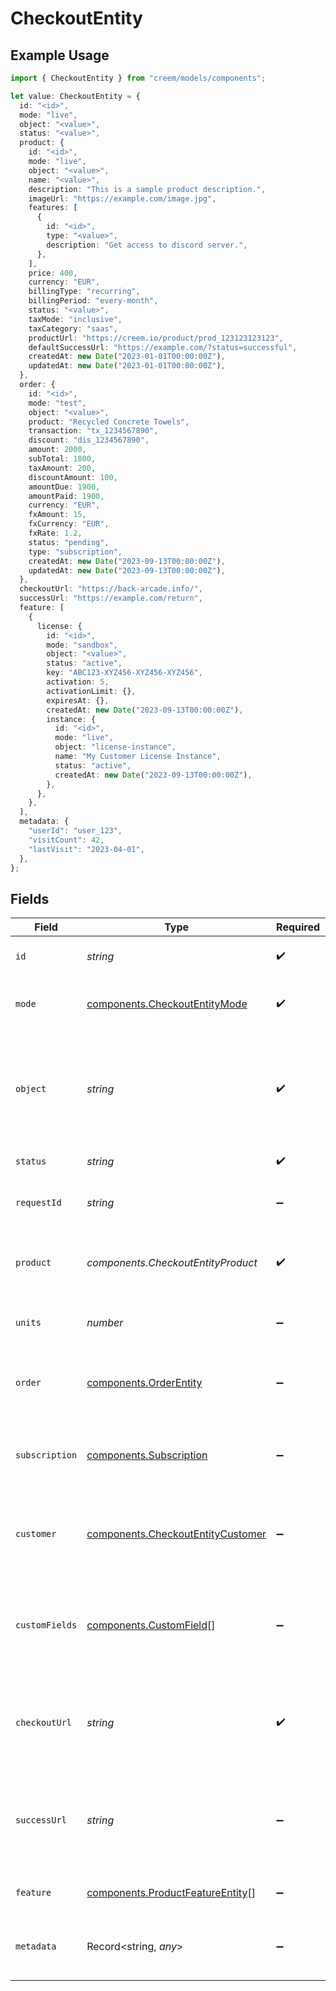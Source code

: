 # CheckoutEntity

## Example Usage

```typescript
import { CheckoutEntity } from "creem/models/components";

let value: CheckoutEntity = {
  id: "<id>",
  mode: "live",
  object: "<value>",
  status: "<value>",
  product: {
    id: "<id>",
    mode: "live",
    object: "<value>",
    name: "<value>",
    description: "This is a sample product description.",
    imageUrl: "https://example.com/image.jpg",
    features: [
      {
        id: "<id>",
        type: "<value>",
        description: "Get access to discord server.",
      },
    ],
    price: 400,
    currency: "EUR",
    billingType: "recurring",
    billingPeriod: "every-month",
    status: "<value>",
    taxMode: "inclusive",
    taxCategory: "saas",
    productUrl: "https://creem.io/product/prod_123123123123",
    defaultSuccessUrl: "https://example.com/?status=successful",
    createdAt: new Date("2023-01-01T00:00:00Z"),
    updatedAt: new Date("2023-01-01T00:00:00Z"),
  },
  order: {
    id: "<id>",
    mode: "test",
    object: "<value>",
    product: "Recycled Concrete Towels",
    transaction: "tx_1234567890",
    discount: "dis_1234567890",
    amount: 2000,
    subTotal: 1800,
    taxAmount: 200,
    discountAmount: 100,
    amountDue: 1900,
    amountPaid: 1900,
    currency: "EUR",
    fxAmount: 15,
    fxCurrency: "EUR",
    fxRate: 1.2,
    status: "pending",
    type: "subscription",
    createdAt: new Date("2023-09-13T00:00:00Z"),
    updatedAt: new Date("2023-09-13T00:00:00Z"),
  },
  checkoutUrl: "https://back-arcade.info/",
  successUrl: "https://example.com/return",
  feature: [
    {
      license: {
        id: "<id>",
        mode: "sandbox",
        object: "<value>",
        status: "active",
        key: "ABC123-XYZ456-XYZ456-XYZ456",
        activation: 5,
        activationLimit: {},
        expiresAt: {},
        createdAt: new Date("2023-09-13T00:00:00Z"),
        instance: {
          id: "<id>",
          mode: "live",
          object: "license-instance",
          name: "My Customer License Instance",
          status: "active",
          createdAt: new Date("2023-09-13T00:00:00Z"),
        },
      },
    },
  ],
  metadata: {
    "userId": "user_123",
    "visitCount": 42,
    "lastVisit": "2023-04-01",
  },
};
```

## Fields

| Field                                                                                  | Type                                                                                   | Required                                                                               | Description                                                                            | Example                                                                                |
| -------------------------------------------------------------------------------------- | -------------------------------------------------------------------------------------- | -------------------------------------------------------------------------------------- | -------------------------------------------------------------------------------------- | -------------------------------------------------------------------------------------- |
| `id`                                                                                   | *string*                                                                               | :heavy_check_mark:                                                                     | Unique identifier for the object.                                                      |                                                                                        |
| `mode`                                                                                 | [components.CheckoutEntityMode](../../models/components/checkoutentitymode.md)         | :heavy_check_mark:                                                                     | String representing the environment.                                                   |                                                                                        |
| `object`                                                                               | *string*                                                                               | :heavy_check_mark:                                                                     | String representing the object's type. Objects of the same type share the same value.  |                                                                                        |
| `status`                                                                               | *string*                                                                               | :heavy_check_mark:                                                                     | Status of the checkout.                                                                |                                                                                        |
| `requestId`                                                                            | *string*                                                                               | :heavy_minus_sign:                                                                     | Identify and track each checkout request.                                              |                                                                                        |
| `product`                                                                              | *components.CheckoutEntityProduct*                                                     | :heavy_check_mark:                                                                     | The product associated with the checkout session.                                      |                                                                                        |
| `units`                                                                                | *number*                                                                               | :heavy_minus_sign:                                                                     | The number of units for the of the product.                                            |                                                                                        |
| `order`                                                                                | [components.OrderEntity](../../models/components/orderentity.md)                       | :heavy_minus_sign:                                                                     | The order associated with the checkout session.                                        |                                                                                        |
| `subscription`                                                                         | [components.Subscription](../../models/components/subscription.md)                     | :heavy_minus_sign:                                                                     | The subscription associated with the checkout session.                                 |                                                                                        |
| `customer`                                                                             | [components.CheckoutEntityCustomer](../../models/components/checkoutentitycustomer.md) | :heavy_minus_sign:                                                                     | The customer associated with the checkout session.                                     |                                                                                        |
| `customFields`                                                                         | [components.CustomField](../../models/components/customfield.md)[]                     | :heavy_minus_sign:                                                                     | Additional information collected from your customer during the checkout process.       |                                                                                        |
| `checkoutUrl`                                                                          | *string*                                                                               | :heavy_check_mark:                                                                     | The URL to which the customer will be redirected to complete the payment.              |                                                                                        |
| `successUrl`                                                                           | *string*                                                                               | :heavy_minus_sign:                                                                     | The URL to which the user will be redirected after the checkout process is completed.  | https://example.com/return                                                             |
| `feature`                                                                              | [components.ProductFeatureEntity](../../models/components/productfeatureentity.md)[]   | :heavy_minus_sign:                                                                     | Features issued for the order.                                                         |                                                                                        |
| `metadata`                                                                             | Record<string, *any*>                                                                  | :heavy_minus_sign:                                                                     | Metadata for the checkout in the form of key-value pairs                               | {<br/>"userId": "user_123",<br/>"visitCount": 42,<br/>"lastVisit": "2023-04-01"<br/>}  |